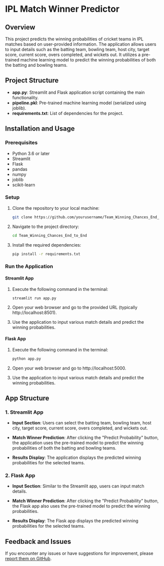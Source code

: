 # IPL Match Winner Predictor

## Overview

This project predicts the winning probabilities of cricket teams in IPL matches based on user-provided information. The application allows users to input details such as the batting team, bowling team, host city, target score, current score, overs completed, and wickets out. It utilizes a pre-trained machine learning model to predict the winning probabilities of both the batting and bowling teams.

## Project Structure

- **app.py**: Streamlit and Flask application script containing the main functionality.
- **pipeline.pkl**: Pre-trained machine learning model (serialized using joblib).
- **requirements.txt**: List of dependencies for the project.

## Installation and Usage

### Prerequisites

- Python 3.6 or later
- Streamlit
- Flask
- pandas
- numpy
- joblib
- scikit-learn

### Setup

1. Clone the repository to your local machine:

    ```bash
    git clone https://github.com/yourusername/Team_Winning_Chances_End_to_End.git
    ```

2. Navigate to the project directory:

    ```bash
    cd Team_Winning_Chances_End_to_End
    ```

3. Install the required dependencies:

    ```bash
    pip install -r requirements.txt
    ```

### Run the Application

#### Streamlit App

1. Execute the following command in the terminal:

    ```bash
    streamlit run app.py
    ```

2. Open your web browser and go to the provided URL (typically http://localhost:8501).

3. Use the application to input various match details and predict the winning probabilities.

#### Flask App

1. Execute the following command in the terminal:

    ```bash
    python app.py
    ```

2. Open your web browser and go to http://localhost:5000.

3. Use the application to input various match details and predict the winning probabilities.

## App Structure

### 1. Streamlit App

- **Input Section**: Users can select the batting team, bowling team, host city, target score, current score, overs completed, and wickets out.

- **Match Winner Prediction**: After clicking the "Predict Probability" button, the application uses the pre-trained model to predict the winning probabilities of both the batting and bowling teams.

- **Results Display**: The application displays the predicted winning probabilities for the selected teams.

### 2. Flask App

- **Input Section**: Similar to the Streamlit app, users can input match details.

- **Match Winner Prediction**: After clicking the "Predict Probability" button, the Flask app also uses the pre-trained model to predict the winning probabilities.

- **Results Display**: The Flask app displays the predicted winning probabilities for the selected teams.

## Feedback and Issues

If you encounter any issues or have suggestions for improvement, please [report them on GitHub](https://github.com/yourusername/Team_Winning_Chances_End_to_End/issues).
